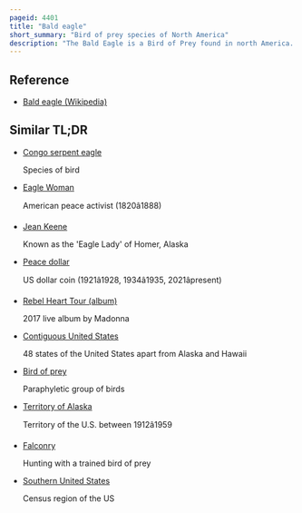 ```yaml
---
pageid: 4401
title: "Bald eagle"
short_summary: "Bird of prey species of North America"
description: "The Bald Eagle is a Bird of Prey found in north America. Sea Eagle it has two known Subspecies and forms a Species Pair with the white-tailed Eagle which occupies the same Niche as the Bald Eagle in the palearctic. Its Range includes most of Canada and Alaska, all of the contiguous United States, and northern Mexico. It is found near large Bodies of open Water with an abundant Food Supply and Old-Growth Trees for Nesting."
---
```


## Reference

- [Bald eagle (Wikipedia)](https://en.wikipedia.org/?curid=4401)

## Similar TL;DR

- [Congo serpent eagle](/tldr/en/congo-serpent-eagle)

  Species of bird

- [Eagle Woman](/tldr/en/eagle-woman)

  American peace activist (1820â1888)

- [Jean Keene](/tldr/en/jean-keene)

  Known as the 'Eagle Lady' of Homer, Alaska

- [Peace dollar](/tldr/en/peace-dollar)

  US dollar coin (1921â1928, 1934â1935, 2021âpresent)

- [Rebel Heart Tour (album)](/tldr/en/rebel-heart-tour-album)

  2017 live album by Madonna

- [Contiguous United States](/tldr/en/contiguous-united-states)

  48 states of the United States apart from Alaska and Hawaii

- [Bird of prey](/tldr/en/bird-of-prey)

  Paraphyletic group of birds

- [Territory of Alaska](/tldr/en/territory-of-alaska)

  Territory of the U.S. between 1912â1959

- [Falconry](/tldr/en/falconry)

  Hunting with a trained bird of prey

- [Southern United States](/tldr/en/southern-united-states)

  Census region of the US
